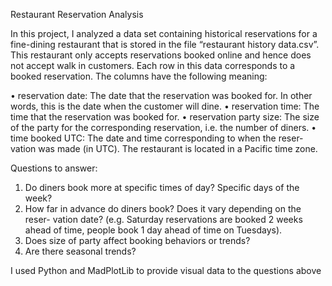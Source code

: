 Restaurant Reservation Analysis

In this project, I analyzed a data set containing historical reservations for a fine-dining restaurant that is stored in the file “restaurant history data.csv”. This restaurant only accepts reservations booked online and hence does not accept walk in customers. Each row in this data corresponds to a booked reservation. The columns have the following meaning:

• reservation date: The date that the reservation was booked for. In other words, this is the date when the customer will dine.
• reservation time: The time that the reservation was booked for.
• reservation party size: The size of the party for the corresponding reservation, i.e. the number of diners.
• time booked UTC: The date and time corresponding to when the reser- vation was made (in UTC). The restaurant is located in a Pacific time zone.

Questions to answer:
1. Do diners book more at specific times of day? Specific days of the week?
2. How far in advance do diners book? Does it vary depending on the reser- vation date? (e.g. Saturday reservations are booked 2 weeks ahead of time, people book 1 day ahead of time on Tuesdays).
3. Does size of party affect booking behaviors or trends?
4. Are there seasonal trends?

I used Python and MadPlotLib to provide visual data to the questions above
